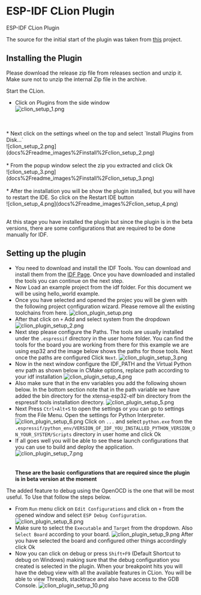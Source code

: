# ESP-IDF CLion Plugin
ESP-IDF CLion Plugin

The source for the initial start of the plugin was taken from [this](https://github.com/daniel-sullivan/clion-embedded-esp32/) project.

## Installing the Plugin

Please download the release zip file from releases section and unzip it.
Make sure not to unzip the internal Zip file in the archive.

Start the CLion.

* Click on Plugins from the side window<br>
![clion_setup_1.png](docs%2Freadme_images%2Finstall%2Fclion_setup_1.png)
<br>
<br>
* Next click on the settings wheel on the top and select `Install Plugins from Disk...`<br>
![clion_setup_2.png](docs%2Freadme_images%2Finstall%2Fclion_setup_2.png)
<br>
<br>
* From the popup window select the zip you extracted and click Ok<br>
![clion_setup_3.png](docs%2Freadme_images%2Finstall%2Fclion_setup_3.png)
<br>
<br>
* After the installation you will be show the plugin installed, but you will have to restart the IDE. So click on the Restart IDE button<br>
![clion_setup_4.png](docs%2Freadme_images%2Fclion_setup_4.png)
<br>
<br>

At this stage you have installed the plugin but since the plugin is in the beta versions, there are some configurations that are required to be done manually for IDF.

## Setting up the plugin

* You need to download and install the IDF Tools. You can download and install them from the [IDF Page](https://github.com/espressif/esp-idf/releases). Once you have downloaded and installed the tools you can continue on the next step.
* Now Load an example project from the idf folder. For this document we will be using hello_world example.
* Once you have selected and opened the projec you will be given with the following project configuration wizard. Please remove all the existing toolchains from here.
![clion_plugin_setup.png](docs%2Freadme_images%2Fsetup%2Fclion_plugin_setup.png)
* After that click on `+` Add and select system from the dropdown
![clion_plugin_setup_2.png](docs%2Freadme_images%2Fsetup%2Fclion_plugin_setup_2.png)
* Next step please configure the Paths. The tools are usually installed under the `.espressif` directory in the user home folder.
You can find the tools for the board you are working from there for this example we are using esp32 and the image below shows the paths for those tools.
Next once the paths are configured Click `Next`.
![clion_plugin_setup_3.png](docs%2Freadme_images%2Fsetup%2Fclion_plugin_setup_3.png) 
* Now in the next window configure the IDF_PATH and the Virtual Python env path as shown below in CMake options, replace path according to your idf installation
![clion_plugin_setup_4.png](docs%2Freadme_images%2Fsetup%2Fclion_plugin_setup_4.png)
* Also make sure that in the env variables you add the following shown below. In the bottom section note that in the path variable we have added the bin directory for the xtensa-esp32-elf bin directory from the espressif tools installation directory. 
![clion_plugin_setup_5.png](docs%2Freadme_images%2Fsetup%2Fclion_plugin_setup_5.png)
* Next Press `Ctrl+Alt+S` to open the settings or you can go to settings from the File Menu. Open the settings for Python Interpreter. 
![clion_plugin_setup_6.png](docs%2Freadme_images%2Fsetup%2Fclion_plugin_setup_6.png)
Click on `...` and select `python.exe` from the `.espressif/python_env/VERSION_OF_IDF_YOU_INSTALLED_PYTHON_VERSION_ON_YOUR_SYSTEM/Scripts` directory in user home and click Ok
* If all goes well you will be able to see these launch configurations that you can use to build and deploy the application.
![clion_plugin_setup_7.png](docs%2Freadme_images%2Fsetup%2Fclion_plugin_setup_7.png)
<br><br><br>
**These are the basic configurations that are required since the plugin is in beta version at the moment**


The added feature to debug using the OpenOCD is the one that will be most useful.
To Use that follow the steps below.

* From `Run` menu click on `Edit Configurations` and click on `+` from the opened window and select `ESP Debug Configuration`.
![clion_plugin_setup_8.png](docs%2Freadme_images%2Fsetup%2Fclion_plugin_setup_8.png)
* Make sure to select the `Executable` and `Target` from the dropdown. Also `Select Board` according to your board.
![clion_plugin_setup_9.png](docs%2Freadme_images%2Fsetup%2Fclion_plugin_setup_9.png)
After you have selected the board and configured other things accordingly click Ok
* Now you can click on debug or press `Shift+F9` (Default Shortcut to debug on Windows) making sure that the debug configuration you created is selected in the plugin.
When your breakpoint hits you will have the debug view with all the available features in CLion. You will be able to view Threads, stacktrace and also have access to the GDB Console.
![clion_plugin_setup_10.png](docs%2Freadme_images%2Fsetup%2Fclion_plugin_setup_10.png)


